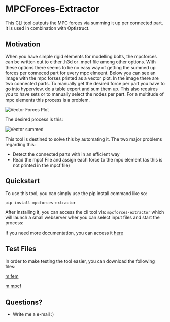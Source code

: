 # MPCForces-Extractor

This CLI tool outputs the MPC forces via summing it up per connected part. It is used in combination with Optistruct.

## Motivation

When you have simple rigid elements for modelling bolts, the mpcforces can be written out to either .h3d or .mpcf file among other options. With these options there seems to be no easy way of getting the summed up forces per conneced part for every mpc elmeent. Below you can see an image with the mpc forses printed as a vector plot. In the image there are two connected parts. To manually get the desired force per part you have to go into hyperview, do a table export and sum them up. This also requires you to have sets or to manually select the nodes per part. For a multitude of mpc elements this process is a problem.

![Vector Forces Plot](docs/assets/img_rbe2_forceVector.png)

The desired process is this:

![Vector summed](docs/assets/img_rbe2_forceVectorSummed.png)

This tool is destined to solve this by automating it. The two major problems regarding this:

- Detect the connected parts with in an efficient way
- Read the mpcf File and assign each force to the mpc element (as this is not printed in the mpcf file)

## Quickstart

To use this tool, you can simply use the pip install command like so:

```bash
pip install mpcforces-extractor
```

After installing it, you can access the cli tool via: ```mpcforces-extractor``` which will launch a small webserver wher you can select input files and start the process:

If you need more documentation, you can access it [here](https://manuel1618.github.io/mpcforces-extractor/)

## Test Files

In order to make testing the tool easier, you can download the following files:

[m.fem](docs/assets/models/m.fem)

[m.mpcf](docs/assets/models/m.mpcf)

## Questions?

- Write me a e-mail :)
